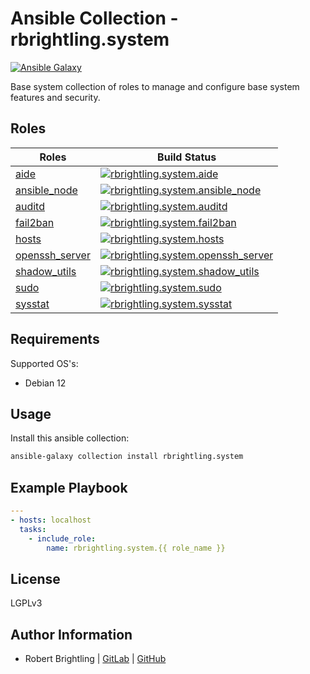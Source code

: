Ansible Collection - rbrightling.system
=======================================

[![Ansible Galaxy](http://img.shields.io/badge/galaxy-rbrightling.system-660198.svg?style=flat)](https://galaxy.ansible.com/rbrightling/system)

Base system collection of roles to manage and configure base system features and security.

Roles
-----

| Roles                                                                                                     | Build Status                                                                                                                                                                                                                                             |
| --------------------------------------------------------------------------------------------------------- | -------------------------------------------------------------------------------------------------------------------------------------------------------------------------------------------------------------------------------------------------------- |
| [aide](https://github.com/rbrightling/ansible-collection-system/tree/main/roles/aide)                     | [![rbrightling.system.aide](https://github.com/rbrightling/ansible-collection-system/actions/workflows/aide.yml/badge.svg?branch=main)](https://github.com/rbrightling/ansible-collection-system/actions/workflows/aide.yml)                             |
| [ansible_node](https://github.com/rbrightling/ansible-collection-system/tree/main/roles/ansible_node)     | [![rbrightling.system.ansible_node](https://github.com/rbrightling/ansible-collection-system/actions/workflows/ansible_node.yml/badge.svg?branch=main)](https://github.com/rbrightling/ansible-collection-system/actions/workflows/ansible_node.yml)     |
| [auditd](https://github.com/rbrightling/ansible-collection-system/tree/main/roles/auditd)                 | [![rbrightling.system.auditd](https://github.com/rbrightling/ansible-collection-system/actions/workflows/auditd.yml/badge.svg?branch=main)](https://github.com/rbrightling/ansible-collection-system/actions/workflows/ansible_node.yml)                 |
| [fail2ban](https://github.com/rbrightling/ansible-collection-system/tree/main/roles/fail2ban)             | [![rbrightling.system.fail2ban](https://github.com/rbrightling/ansible-collection-system/actions/workflows/fail2ban.yml/badge.svg?branch=main)](https://github.com/rbrightling/ansible-collection-system/actions/workflows/ansible_node.yml)             |
| [hosts](https://github.com/rbrightling/ansible-collection-system/tree/main/roles/hosts)                   | [![rbrightling.system.hosts](https://github.com/rbrightling/ansible-collection-system/actions/workflows/hosts.yml/badge.svg?branch=main)](https://github.com/rbrightling/ansible-collection-system/actions/workflows/ansible_node.yml)                   |
| [openssh_server](https://github.com/rbrightling/ansible-collection-system/tree/main/roles/openssh_server) | [![rbrightling.system.openssh_server](https://github.com/rbrightling/ansible-collection-system/actions/workflows/openssh_server.yml/badge.svg?branch=main)](https://github.com/rbrightling/ansible-collection-system/actions/workflows/ansible_node.yml) |
| [shadow_utils](https://github.com/rbrightling/ansible-collection-system/tree/main/roles/shadow_utils)     | [![rbrightling.system.shadow_utils](https://github.com/rbrightling/ansible-collection-system/actions/workflows/shadow_utils.yml/badge.svg?branch=main)](https://github.com/rbrightling/ansible-collection-system/actions/workflows/ansible_node.yml)     |
| [sudo](https://github.com/rbrightling/ansible-collection-system/tree/main/roles/sudo)                     | [![rbrightling.system.sudo](https://github.com/rbrightling/ansible-collection-system/actions/workflows/sudo.yml/badge.svg?branch=main)](https://github.com/rbrightling/ansible-collection-system/actions/workflows/ansible_node.yml)                     |
| [sysstat](https://github.com/rbrightling/ansible-collection-system/tree/main/roles/sysstat)               | [![rbrightling.system.sysstat](https://github.com/rbrightling/ansible-collection-system/actions/workflows/sysstat.yml/badge.svg?branch=main)](https://github.com/rbrightling/ansible-collection-system/actions/workflows/ansible_node.yml)               |

Requirements
------------

Supported OS's:
  - Debian 12

Usage
-----

Install this ansible collection:

```bash
ansible-galaxy collection install rbrightling.system
```

Example Playbook
----------------

```yaml
---
- hosts: localhost
  tasks:
    - include_role:
        name: rbrightling.system.{{ role_name }}
```

License
-------

LGPLv3

Author Information
------------------

- Robert Brightling | [GitLab](https://gitlab.com/brightling) | [GitHub](https://github.com/rbrightling)
